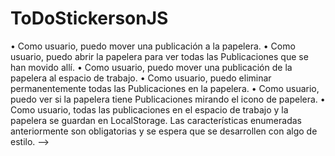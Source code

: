 # ToDoStickersonJS

<!-- Funciones C2
<!-- • Como usuario, puedo crear un nuevo Post it. -->
<!-- • Como usuario, puedo ver todas las Publicaciones en el espacio de trabajo. -->
<!-- • Como usuario, puedo editar una publicación. -->
<!-- • Como usuario, puedo ver la hora de la última edición. -->

• Como usuario, puedo mover una publicación a la papelera.
• Como usuario, puedo abrir la papelera para ver todas las Publicaciones que se han movido allí.
• Como usuario, puedo mover una publicación de la papelera al espacio de trabajo.
• Como usuario, puedo eliminar permanentemente todas las Publicaciones en la papelera.
• Como usuario, puedo ver si la papelera tiene Publicaciones mirando el icono de papelera.
• Como usuario, todas las publicaciones en el espacio de trabajo y la papelera se guardan en LocalStorage.
Las características enumeradas anteriormente son obligatorias y se espera que se desarrollen con algo de estilo. -->
